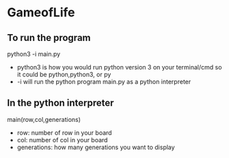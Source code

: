 # GameofLife

To run the program
-------------------
python3 -i main.py
- python3 is how you would run python version 3 on your terminal/cmd so it could be python,python3, or py
- -i will run the python program main.py as a python interpreter

In the python interpreter
-------------------------
main(row,col,generations)
- row: number of row in your board
- col: number of col in your board
- generations: how many generations you want to display
